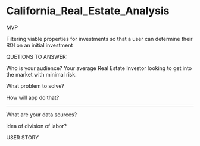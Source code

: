 # California_Real_Estate_Analysis

MVP

Filtering viable properties for investments so that a user can determine their ROI on an initial investment


QUETIONS TO ANSWER:

Who is your audience? Your average Real Estate Investor looking to get into the market with minimal risk. 

What problem to solve? 

How will app do that?


----

What are your data sources?

idea of division of labor?

USER STORY
